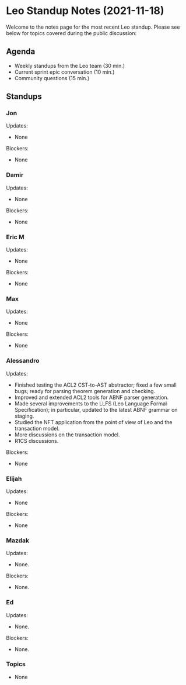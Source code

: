 # Leo Standup Notes (2021-11-18)

Welcome to the notes page for the most recent Leo standup. Please see below for topics covered during the public discussion:

## Agenda

* Weekly standups from the Leo team (30 min.)
* Current sprint epic conversation (10 min.)
* Community questions (15 min.)

## Standups

### Jon

Updates:

* None

Blockers:

* None

### Damir

Updates:

* None

Blockers:

* None

### Eric M

Updates:

* None

Blockers:

* None

### Max

Updates:

* None

Blockers:

* None

### Alessandro

Updates:

* Finished testing the ACL2 CST-to-AST abstractor; fixed a few small bugs; ready for parsing theorem generation and checking.
* Improved and extended ACL2 tools for ABNF parser generation.
* Made several improvements to the LLFS (Leo Language Formal Specification); in particular, updated to the latest ABNF grammar on staging.
* Studied the NFT application from the point of view of Leo and the transaction model.
* More discussions on the transaction model.
* R1CS discussions.

Blockers:

* None

### Elijah

Updates:

* None

Blockers:

* None

### Mazdak

Updates:

* None.

Blockers:

* None.

### Ed

Updates:

* None.

Blockers:

* None.

### Topics

* None
